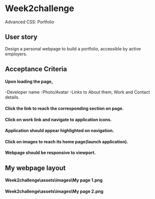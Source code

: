 # Week2challenge
Advanced CSS: Portfolio
## User story
Design a personal webpage to build a portfolio, accessible by active employers.
## Acceptance Criteria
#### Upon loading the page,
-Developer name
-Photo/Avatar
-Links to About them, Work and Contact details.
#### Click the link to reach the corresponding section on page.
#### Click on work link and navigate to application icons.
#### Application should appear highlighted on navigation.
#### Click on images to reach its home page(launch application).
#### Webpage should be responsive to viewport.

## My webpage layout

#### Week2challenge\assets\images\My page 1.png
#### Week2challenge\assets\images\My page 2.png
